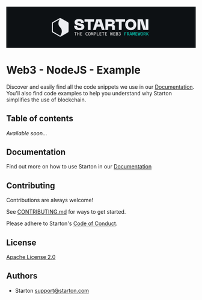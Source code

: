![Starton Banner](https://github.com/starton-io/.github/blob/master/github-banner.jpg?raw=true)

# Web3 - NodeJS - Example

Discover and easily find all the code snippets we use in our [Documentation](https://docs.starton.com/). You'll also find code examples to help you understand why Starton simplifies the use of blockchain.

## Table of contents

_Available soon..._

## Documentation

Find out more on how to use Starton in our [Documentation](https://docs.starton.com/)

## Contributing

Contributions are always welcome!

See [CONTRIBUTING.md](../../CONTRIBUTING.md) for ways to get started.

Please adhere to Starton's [Code of Conduct](../../CODE_OF_CONDUCT.md).

## License

[Apache License 2.0](../../LICENSE.md)

## Authors

- Starton [support@starton.com](mailto:support@starton.com)
